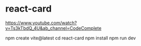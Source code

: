 # react-card

https://www.youtube.com/watch?v=Ts3kTbdQ_4U&ab_channel=CodeComplete

npm create vite@latest
cd react-card
npm install
npm run dev
